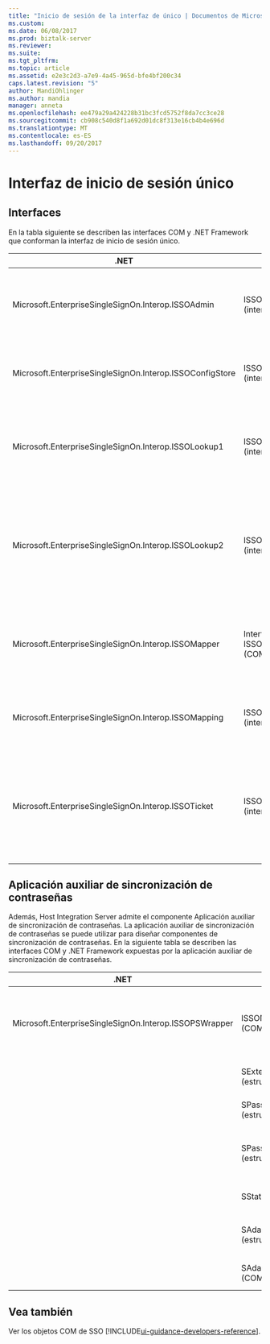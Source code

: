 ```yaml
---
title: "Inicio de sesión de la interfaz de único | Documentos de Microsoft"
ms.custom: 
ms.date: 06/08/2017
ms.prod: biztalk-server
ms.reviewer: 
ms.suite: 
ms.tgt_pltfrm: 
ms.topic: article
ms.assetid: e2e3c2d3-a7e9-4a45-965d-bfe4bf200c34
caps.latest.revision: "5"
author: MandiOhlinger
ms.author: mandia
manager: anneta
ms.openlocfilehash: ee479a29a424228b31bc3fcd5752f8da7cc3ce28
ms.sourcegitcommit: cb908c540d8f1a692d01dc8f313e16cb4b4e696d
ms.translationtype: MT
ms.contentlocale: es-ES
ms.lasthandoff: 09/20/2017
---
```

# <a name="single-sign-on-interface"></a>Interfaz de inicio de sesión único

## <a name="interfaces"></a>Interfaces
En la tabla siguiente se describen las interfaces COM y .NET Framework que conforman la interfaz de inicio de sesión único.  
  
|.NET|COM|Description|  
|----------|---------|-----------------|  
|Microsoft.EnterpriseSingleSignOn.Interop.ISSOAdmin|ISSOAdmin (interfaz) (COM)|Crea, actualiza y elimina una aplicación de SSO. También realiza otras funciones administrativas.|  
|Microsoft.EnterpriseSingleSignOn.Interop.ISSOConfigStore|ISSOConfigStore (interfaz) (COM)|Obtiene y establece información en el almacén de configuración SSO.|  
|Microsoft.EnterpriseSingleSignOn.Interop.ISSOLookup1|ISSOLookup1 (interfaz) (COM)|Le permite buscar las credenciales externas de una aplicación especificada para el usuario actual.|  
|Microsoft.EnterpriseSingleSignOn.Interop.ISSOLookup2|ISSOLookup2 (interfaz) (COM)|Igual que la interfaz anterior, pero también le permite buscar las credenciales de Windows para un usuario externo especificado.|  
|Microsoft.EnterpriseSingleSignOn.Interop.ISSOMapper|Interfaz ISSOMapper (COM)|Le permite establecer las credenciales externas del usuario actual de una aplicación especificada.|  
|Microsoft.EnterpriseSingleSignOn.Interop.ISSOMapping|ISSOMapping (interfaz) (COM)|Crea y mantiene la asignación entre usuarios y aplicaciones afiliadas.|  
|Microsoft.EnterpriseSingleSignOn.Interop.ISSOTicket|ISSOTicket (interfaz) (COM)|Crea el vale que contiene la información de seguridad adecuada. A continuación, se envía el vale con el mensaje apropiado desde su aplicación.|  


## <a name="password-sync-helper"></a>Aplicación auxiliar de sincronización de contraseñas  
 Además, Host Integration Server admite el componente Aplicación auxiliar de sincronización de contraseñas. La aplicación auxiliar de sincronización de contraseñas se puede utilizar para diseñar componentes de sincronización de contraseñas. En la siguiente tabla se describen las interfaces COM y .NET Framework expuestas por la aplicación auxiliar de sincronización de contraseñas.  
  
|.NET|COM|Description|  
|----------|---------|-----------------|  
|Microsoft.EnterpriseSingleSignOn.Interop.ISSOPSWrapper|ISSONotification (interfaz) (COM)|Controla los cambios de contraseña con sistemas operativos que no sean Windows.|  
||SExternalAccount (estructura) (COM)|Describe una cuenta externa.|  
||SPasswordChange (estructura) (COM)|Describe un cambio de contraseña.|  
||SPasswordChangeComplete (estructura) (COM)|Describe la realización de un cambio de contraseña.|  
||SStatus (estructura) (COM)|Describe un error o evento.|  
||SAdapterInGroup (estructura) (COM)|Describe el adaptador de un grupo determinado.|  
||SAdapter (estructura) (COM)|Describe un adaptador específico.|

## <a name="see-also"></a>Vea también
Ver los objetos COM de SSO [!INCLUDE[ui-guidance-developers-reference](../includes/ui-guidance-developers-reference.md)]. 
